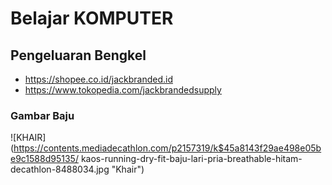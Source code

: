 # Belajar KOMPUTER

## Pengeluaran Bengkel 
- https://shopee.co.id/jackbranded.id
- https://www.tokopedia.com/jackbrandedsupply

### Gambar Baju
![KHAIR](https://contents.mediadecathlon.com/p2157319/k$45a8143f29ae498e05be9c1588d95135/
kaos-running-dry-fit-baju-lari-pria-breathable-hitam-decathlon-8488034.jpg "Khair")
